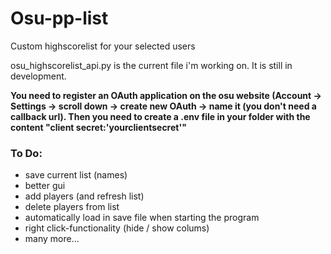 # Osu-pp-list
Custom highscorelist for your selected users

osu_highscorelist_api.py is the current file i'm working on. It is still in development.

**You need to register an OAuth application on the osu website
(Account -> Settings -> scroll down -> create new OAuth -> name it (you don't need a callback url). Then you need to create a .env file in your folder with the content "client secret:'yourclientsecret'"**

### To Do:
- save current list (names)
- better gui
- add players (and refresh list)
- delete players from list
- automatically load in save file when starting the program
- right click-functionality (hide / show colums)
- many more...